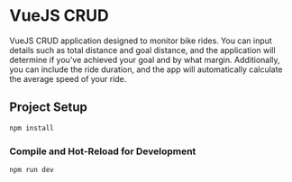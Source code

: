# VueJS CRUD

VueJS CRUD application designed to monitor bike rides. You can input details such as total distance and goal distance, and the application will determine if you've achieved your goal and by what margin. Additionally, you can include the ride duration, and the app will automatically calculate the average speed of your ride.

## Project Setup

```sh
npm install
```

### Compile and Hot-Reload for Development

```sh
npm run dev
```